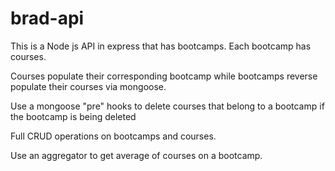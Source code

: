 # brad-api

This is a Node js API in express that has bootcamps. Each bootcamp has courses.

Courses populate their corresponding bootcamp while bootcamps reverse populate their courses via mongoose.

Use a mongoose "pre" hooks to delete courses that belong to a bootcamp if the bootcamp is being deleted

Full CRUD operations on bootcamps and courses.

Use an aggregator to get average of courses on a bootcamp.